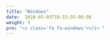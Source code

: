 ```yaml
---
title: "Windows"
date:  2018-03-03T16:33:35-06:00
weight: 5
pre: "<i class='fa fa-windows'></i> "
---
```


